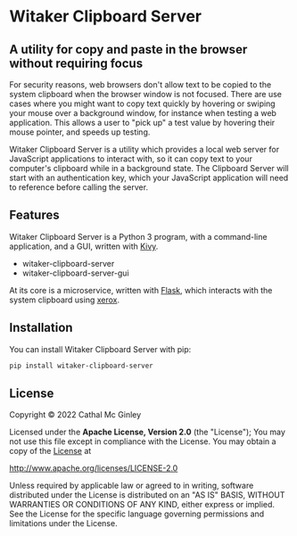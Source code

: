 # Witaker Clipboard Server
## A utility for copy and paste in the browser without requiring focus

For security reasons, web browsers don't allow text to be copied to the system
clipboard when the browser window is not focused. There are use cases where 
you might want to copy text quickly by hovering or swiping your mouse over a
background window, for instance when testing a web application. This allows a
user to "pick up" a test value by hovering their mouse pointer, and speeds up
testing.

Witaker Clipboard Server is a utility which provides a local web server for
JavaScript applications to interact with, so it can copy text to your computer's
clipboard while in a background state. The Clipboard Server will start with an
authentication key, which your JavaScript application will need to reference
before calling the server.


## Features

Witaker Clipboard Server is a Python 3 program, with a command-line application, and a GUI, written with [Kivy](https://kivy.org).

- witaker-clipboard-server
- witaker-clipboard-server-gui

At its core is a microservice, written with [Flask](https://flask.palletsprojects.com/en/2.0.x/), which interacts with the system clipboard using [xerox](https://github.com/adityarathod/xerox).


## Installation

You can install Witaker Clipboard Server with pip:



```sh
pip install witaker-clipboard-server
```


## License

Copyright © 2022 Cathal Mc Ginley

Licensed under the **Apache License, Version 2.0** (the "License");
You may not use this file except in compliance with the License.
You may obtain a copy of the [License](LICENSE) at

http://www.apache.org/licenses/LICENSE-2.0

Unless required by applicable law or agreed to in writing, software
distributed under the License is distributed on an "AS IS" BASIS,
WITHOUT WARRANTIES OR CONDITIONS OF ANY KIND, either express or implied.
See the License for the specific language governing permissions and
limitations under the License.

